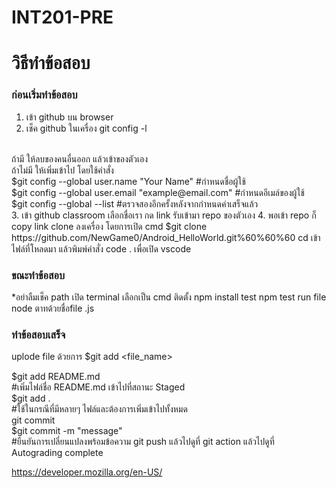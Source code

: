 # INT201-PRE
<h1>วิธีทำข้อสอบ </h1>
<h3>ก่อนเริ่มทำข้อสอบ</h3>

1. เข้า github บน browser 
2. เช็ค github ในเครื่อง 
git config -l
<br>
   ถ้ามี ให้ลบของคนอื่นออก แล้วเข้าของตัวเอง<br>
   ถ้าไม่มี ให้เพิ่มเข้าไป โดยใช้คำสั่ง<br>
$git config --global user.name "Your Name"   
   #กำหนดชื่อผู้ใช้<br>
$git config --global user.email "example@email.com" 
 #กำหนดอีเมล์ของผู้ใช้<br>
$git config --global --list
 #ตรวจสองอีกครั้งหลังจากกำหนดค่าเสร็จแล้ว<br>
3. เข้า github classroom เลือกชื่อเรา กด link  รับเข้ามา repo ของตัวเอง
4. พอเข้า repo ก็ copy link clone ลงเครื่อง โดยการเปิด cmd 
$git clone https://github.com/NewGame0/Android_HelloWorld.git%60%60%60
cd เข้าไฟล์ที่โหลดมา แล้วพิมพ์คำสั่ง 
code .
 เพื่อเปิด vscode

<h3>ขณะทำข้อสอบ</h3>

*อย่าลืมเช็ค  path
เปิด terminal เลือกเป็น cmd
ติดตั้ง 
 npm install 
test 
 npm test 
run file 
 node ตาทด้วยชื่อfile .js

<h3>ทำข้อสอบเสร็จ</h3>

uplode file ด้วยการ
 $git add <file_name>

$git add README.md  
  #เพิ่มไฟล์ชื่อ README.md เข้าไปที่สถานะ Staged<br>
$git add .     
       #ใช้ในกรณีที่มีหลายๆ ไฟล์และต้องการเพิ่มเข้าไปทั้งหมด <br>
git commit<br>
$git commit -m "message"  
        #ยืนยันการเปลี่ยนแปลงพร้อมข้อความ
git push
แล้วไปดูที่ git action
แล้วไปดูที่ Autograding complete


 https://developer.mozilla.org/en-US/ 
